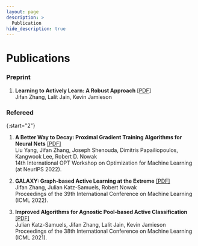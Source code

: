 ```yaml
---
layout: page
description: >
  Publication
hide_description: true
---
```


# Publications
### Preprint
1. **Learning to Actively Learn: A Robust Approach** [[PDF]](https://arxiv.org/pdf/2010.15382.pdf)\
    Jifan Zhang, Lalit Jain, Kevin Jamieson


### Refereed

{:start="2"}
1. **A Better Way to Decay: Proximal Gradient Training Algorithms for Neural Nets** [[PDF]](https://arxiv.org/pdf/2210.03069.pdf)\
    Liu Yang, Jifan Zhang, Joseph Shenouda, Dimitris Papailiopoulos, Kangwook Lee, Robert D. Nowak\
    14th International OPT Workshop on Optimization for Machine Learning (at NeurIPS 2022).

1. **GALAXY: Graph-based Active Learning at the Extreme** [[PDF]](https://arxiv.org/pdf/2202.01402.pdf)\
    Jifan Zhang, Julian Katz-Samuels, Robert Nowak\
    Proceedings of the 39th International Conference on Machine Learning (ICML 2022).

1. **Improved Algorithms for Agnostic Pool-based Active Classification** [[PDF]](https://arxiv.org/pdf/2105.06499.pdf)\
    Julian Katz-Samuels, Jifan Zhang, Lalit Jain, Kevin Jamieson\
    Proceedings of the 38th International Conference on Machine Learning (ICML 2021).

